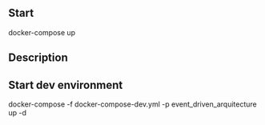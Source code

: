 ## Start
docker-compose up

## Description



## Start dev environment
docker-compose -f docker-compose-dev.yml -p event_driven_arquitecture up -d
